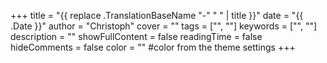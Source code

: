 +++
title = "{{ replace .TranslationBaseName "-" " " | title }}"
date = "{{ .Date }}"
author = "Christoph"
cover = ""
tags = ["", ""]
keywords = ["", ""]
description = ""
showFullContent = false
readingTime = false
hideComments = false
color = "" #color from the theme settings
+++
